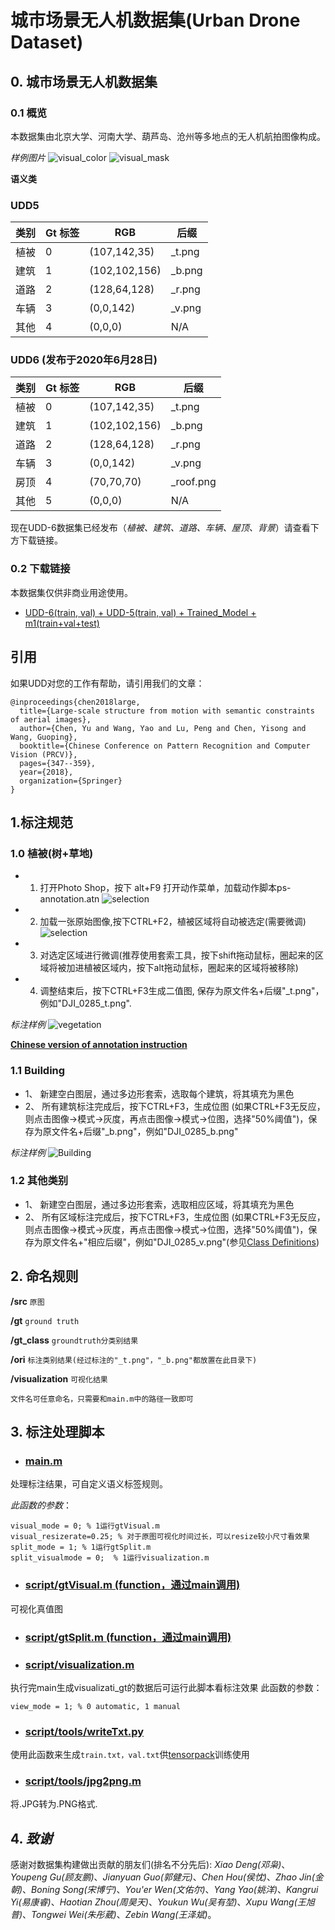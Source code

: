 # 城市场景无人机数据集(Urban Drone Dataset)

## 0. 城市场景无人机数据集
### 0.1 概览
本数据集由北京大学、河南大学、葫芦岛、沧州等多地点的无人机航拍图像构成。

*样例图片*
![visual_color](img/DJI_0627_visual_color.png)
![visual_mask](img/DJI_0627_visual_mask.png)

**语义类**

### UDD5

|  类别  |Gt 标签|   RGB   | 后缀 |
|-------|-------|----------|------|
|  植被  |   0   |(107,142,35)|_t.png|
|  建筑  |   1   |(102,102,156)|_b.png|
|  道路  |   2   |(128,64,128)|_r.png|
|  车辆  |   3   |(0,0,142)|_v.png|
|  其他  |   4   |(0,0,0)| N/A |

### UDD6 (发布于2020年6月28日)

|  类别  |Gt 标签|   RGB   | 后缀 |
|-------|-------|----------|------|
|  植被  |   0   |(107,142,35)|_t.png|
|  建筑  |   1   |(102,102,156)|_b.png|
|  道路  |   2   |(128,64,128)|_r.png|
|  车辆  |   3   |(0,0,142)|_v.png|
|  房顶  |   4   |(70,70,70) |_roof.png|
|  其他  |   5   |(0,0,0)| N/A |

现在UDD-6数据集已经发布（*植被、建筑、道路、车辆、屋顶、背景*）请查看下方下载链接。

### 0.2 下载链接

本数据集仅供非商业用途使用。

- [UDD-6(train, val) + UDD-5(train, val) + Trained_Model + m1(train+val+test)](https://drive.google.com/drive/folders/1x172jM6iF6SZjMB4jH8FVRgiuGcJDtIe?usp=sharing)

## 引用

如果UDD对您的工作有帮助，请引用我们的文章：

```
@inproceedings{chen2018large,
  title={Large-scale structure from motion with semantic constraints of aerial images},
  author={Chen, Yu and Wang, Yao and Lu, Peng and Chen, Yisong and Wang, Guoping},
  booktitle={Chinese Conference on Pattern Recognition and Computer Vision (PRCV)},
  pages={347--359},
  year={2018},
  organization={Springer}
}
```


## 1.标注规范
### 1.0 植被(树+草地)
- 1. 打开Photo Shop，按下 alt+F9 打开动作菜单，加载动作脚本ps-annotation.atn
![selection](img/action.png)
- 2. 加载一张原始图像,按下CTRL+F2，植被区域将自动被选定(需要微调)
![selection](img/selection.png)

- 3. 对选定区域进行微调(推荐使用套索工具，按下shift拖动鼠标，圈起来的区域将被加进植被区域内，按下alt拖动鼠标，圈起来的区域将被移除)
- 4. 调整结束后，按下CTRL+F3生成二值图, 保存为原文件名+后缀"_t.png"，例如"DJI_0285_t.png".

*标注样例*
![vegetation](img/DJI_0285_t.png)

**[Chinese version of annotation instruction](ps-annotation.pdf)**

### 1.1 Building
- 1、 新建空白图层，通过多边形套索，选取每个建筑，将其填充为黑色
- 2、 所有建筑标注完成后，按下CTRL+F3，生成位图 (如果CTRL+F3无反应，则点击图像->模式->灰度，再点击图像->模式->位图，选择"50%阈值")，保存为原文件名+后缀"_b.png"，例如"DJI_0285_b.png"

*标注样例*
![Building](img/DJI_0285_b.png)

### 1.2 其他类别
- 1、 新建空白图层，通过多边形套索，选取相应区域，将其填充为黑色
- 2、 所有区域标注完成后，按下CTRL+F3，生成位图 (如果CTRL+F3无反应，则点击图像->模式->灰度，再点击图像->模式->位图，选择"50%阈值")，保存为原文件名+"相应后缀"，例如"DJI_0285_v.png"(参见[Class Definitions]())


## 2. 命名规则

**/src**  ```原图```

**/gt**  ```ground truth```

**/gt_class** ```groundtruth分类别结果```

**/ori**  ```标注类别结果(经过标注的"_t.png"，"_b.png"都放置在此目录下)```

**/visualization** ```可视化结果```

```
文件名可任意命名，只需要和main.m中的路径一致即可
```


## 3. 标注处理脚本

- ### [main.m](script/main.m)
处理标注结果，可自定义语义标签规则。


*此函数的参数*：
```
visual_mode = 0; % 1运行gtVisual.m
visual_resizerate=0.25; % 对于原图可视化时间过长，可以resize较小尺寸看效果
split_mode = 1; % 1运行gtSplit.m
split_visualmode = 0;  % 1运行visualization.m
```

- ### [script/gtVisual.m (function，通过main调用)](script/gtVisual.m)

可视化真值图

- ### [script/gtSplit.m (function，通过main调用)](script/gtSplit.m)


- ### [script/visualization.m](script/visualization.m)
执行完main生成visualizati_gt的数据后可运行此脚本看标注效果
此函数的参数：
```
view_mode = 1; % 0 automatic, 1 manual
```

- ### [script/tools/writeTxt.py](script/tools/writeTxt.py)
使用此函数来生成```train.txt，val.txt```供[tensorpack](https://github.com/MarcWong/tensorpack)训练使用

- ### [script/tools/jpg2png.m](script/tools/jpg2png.m)

将.JPG转为.PNG格式.

## 4. ***致谢***
感谢对数据集构建做出贡献的朋友们(排名不分先后): *Xiao Deng(邓枭)*、*Youpeng Gu(顾友鹏)*、*Jianyuan Guo(郭健元)*、*Chen Hou(侯忱)*、*Zhao Jin(金朝)*、*Boning Song(宋博宁)*、*You'er Wen(文佑尔)*、*Yang Yao(姚洋)*、*Kangrui Yi(易康睿)*、*Haotian Zhou(周昊天)*、*Youkun Wu(吴有堃)*、*Xupu Wang(王旭普)*、*Tongwei Wei(朱彤葳)*、*Zebin Wang(王泽斌)*。
